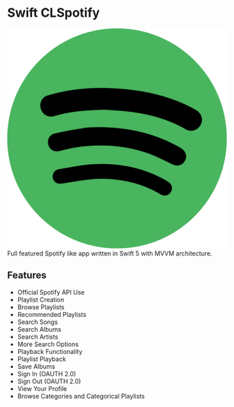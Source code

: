 # Swift CLSpotify

[![image](https://github.com/ChengluLin/CLSpotifyiOSApp/blob/main/image/SpotifyIconNew.png)](https://developer.spotify.com/documentation/ios)
Full featured Spotify like app written in Swift 5 with MVVM architecture.

## Features
- Official Spotify API Use
- Playlist Creation
- Browse Playlists
- Recommended Playlists
- Search Songs
- Search Albums
- Search Artists
- More Search Options
- Playback Functionality
- Playlist Playback
- Save Albums
- Sign In (OAUTH 2.0)
- Sign Out (OAUTH 2.0)
- View Your Profile
- Browse Categories and Categorical Playlists

